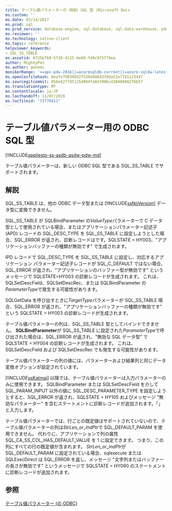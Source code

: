 ```yaml
---
title: テーブル値パラメーターの ODBC SQL 型 |Microsoft Docs
ms.custom: ''
ms.date: 03/14/2017
ms.prod: sql
ms.prod_service: database-engine, sql-database, sql-data-warehouse, pdw
ms.reviewer: ''
ms.technology: native-client
ms.topic: reference
helpviewer_keywords:
- SQL_SS_TABLE
ms.assetid: 6725bfb9-5f10-4115-be09-fd9c9f5779ea
author: MightyPen
ms.author: genemi
monikerRange: '>=aps-pdw-2016||=azuresqldb-current||=azure-sqldw-latest||>=sql-server-2016||=sqlallproducts-allversions||>=sql-server-linux-2017||=azuresqldb-mi-current'
ms.openlocfilehash: beafe79839842f530d4864339da53a7781123447
ms.sourcegitcommit: 856e42f7d5125d094fa84390bc43048808276b57
ms.translationtype: MT
ms.contentlocale: ja-JP
ms.lasthandoff: 11/07/2019
ms.locfileid: "73776411"
---
```

# <a name="odbc-sql-type-for-table-valued-parameters"></a>テーブル値パラメーター用の ODBC SQL 型
[!INCLUDE[appliesto-ss-asdb-asdw-pdw-md](../../includes/appliesto-ss-asdb-asdw-pdw-md.md)]

  テーブル値パラメーターは、新しい ODBC SQL 型である SQL_SS_TABLE でサポートされます。  
  
## <a name="remarks"></a>解説  
 SQL_SS_TABLE は、他の ODBC データ型または [!INCLUDE[ssNoVersion](../../includes/ssnoversion-md.md)] データ型に変換できません。  
  
 SQL_SS_TABLE が SQLBindParameter の*ValueType*パラメーターで C データ型として使用されている場合、またはアプリケーションパラメーター記述子 (APD) レコードの SQL_DESC_TYPE を SQL_SS_TABLE に設定しようとした場合、SQL_ERROR が返され、診断レコードはです。SQLSTATE = HY003、"アプリケーションバッファーの種類が無効です" で生成されます。  
  
 IPD レコードで SQL_DESC_TYPE を SQL_SS_TABLE に設定し、対応するアプリケーション パラメーター記述子レコードが SQL_C_DEFAULT ではない場合、SQL_ERROR が返され、"アプリケーションのバッファー型が無効です" というメッセージで SQLSTATE=HY003 の診断レコードが生成されます。 これは、SQLSetDescField、SQLSetDescRec、または SQLBindParameter の*ParameterType*で発生する可能性があります。  
  
 SQLGetData を呼び出すときに*TargetType*パラメーターが SQL_SS_TABLE 場合、SQL_ERROR が返され、"アプリケーションバッファーの種類が無効です" という SQLSTATE = HY003 の診断レコードが生成されます。  
  
 テーブル値パラメーターの列は、SQL_SS_TABLE 型としてバインドできません。 **SQLBindParameter**が SQL_SS_TABLE に設定された*ParameterType*で呼び出された場合は、SQL_ERROR が返され、"無効な SQL データ型" で SQLSTATE = HY004 の診断レコードが生成されます。 これは、SQLSetDescField および SQLSetDescRec でも発生する可能性があります。  
  
 テーブル値パラメーターの列の値には、パラメーターおよび結果列と同じデータ変換オプションが設定されています。  
  
 [!INCLUDE[ssKatmai](../../includes/sskatmai-md.md)] 以降では、テーブル値パラメーターは入力パラメーターのみに使用できます。 SQLBindParameter または SQLSetDescField を介して SQL_PARAM_INPUT 以外の値に SQL_DESC_PARAMETER_TYPE を設定しようとすると、SQL_ERROR が返され、SQLSTATE = HY105 およびメッセージ "無効なパラメーター" を含むステートメントに診断レコードが追加されます。「」と入力します。  
  
 テーブル値パラメーターでは、行ごとの既定値はサポートされていないので、テーブル値パラメーターの列は*StrLen_or_IndPtr*で SQL_DEFAULT_PARAM を使用できません。 代わりに、アプリケーションで列の属性 SQL_CA_SS_COL_HAS_DEFAULT_VALUE を 1 に設定できます。 つまり、この列にすべての行の既定値が含まれます。 *StrLen_or_IndPtr*が SQL_DEFAULT_PARAM に設定されている場合、sqlexecute または SQLExecDirect は SQL_ERROR を返し、メッセージ "文字列またはバッファーの長さが無効です" というメッセージで SQLSTATE = HY090 のステートメントに診断レコードが追加されます。  
  
## <a name="see-also"></a>参照  
 [テーブル値パラメーター &#40;の ODBC&#41;](../../relational-databases/native-client-odbc-table-valued-parameters/table-valued-parameters-odbc.md)  
  
  

